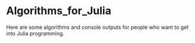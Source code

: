 # Algorithms_for_Julia
Here are some algorithms and console outputs for people who want to get into Julia programming. 
